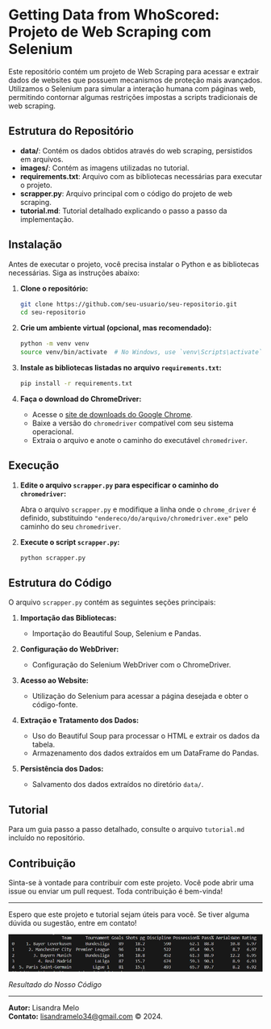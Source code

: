 # Getting Data from WhoScored: Projeto de Web Scraping com Selenium

Este repositório contém um projeto de Web Scraping para acessar e extrair dados de websites que possuem mecanismos de proteção mais avançados. Utilizamos o Selenium para simular a interação humana com páginas web, permitindo contornar algumas restrições impostas a scripts tradicionais de web scraping.

## Estrutura do Repositório

- **data/**: Contém os dados obtidos através do web scraping, persistidos em arquivos.
- **images/**: Contém as imagens utilizadas no tutorial.
- **requirements.txt**: Arquivo com as bibliotecas necessárias para executar o projeto.
- **scrapper.py**: Arquivo principal com o código do projeto de web scraping.
- **tutorial.md**: Tutorial detalhado explicando o passo a passo da implementação.

## Instalação

Antes de executar o projeto, você precisa instalar o Python e as bibliotecas necessárias. Siga as instruções abaixo:

1. **Clone o repositório:**

    ```bash
    git clone https://github.com/seu-usuario/seu-repositorio.git
    cd seu-repositorio
    ```

2. **Crie um ambiente virtual (opcional, mas recomendado):**

    ```bash
    python -m venv venv
    source venv/bin/activate  # No Windows, use `venv\Scripts\activate`
    ```

3. **Instale as bibliotecas listadas no arquivo `requirements.txt`:**

    ```bash
    pip install -r requirements.txt
    ```

4. **Faça o download do ChromeDriver:**

    - Acesse o [site de downloads do Google Chrome](https://googlechromelabs.github.io/chrome-for-testing/).
    - Baixe a versão do `chromedriver` compatível com seu sistema operacional.
    - Extraia o arquivo e anote o caminho do executável `chromedriver`.

## Execução

1. **Edite o arquivo `scrapper.py` para especificar o caminho do `chromedriver`:**

    Abra o arquivo `scrapper.py` e modifique a linha onde o `chrome_driver` é definido, substituindo `"endereco/do/arquivo/chromedriver.exe"` pelo caminho do seu `chromedriver`.

2. **Execute o script `scrapper.py`:**

    ```bash
    python scrapper.py
    ```

## Estrutura do Código

O arquivo `scrapper.py` contém as seguintes seções principais:

1. **Importação das Bibliotecas:**
    - Importação do Beautiful Soup, Selenium e Pandas.

2. **Configuração do WebDriver:**
    - Configuração do Selenium WebDriver com o ChromeDriver.

3. **Acesso ao Website:**
    - Utilização do Selenium para acessar a página desejada e obter o código-fonte.

4. **Extração e Tratamento dos Dados:**
    - Uso do Beautiful Soup para processar o HTML e extrair os dados da tabela.
    - Armazenamento dos dados extraídos em um DataFrame do Pandas.

5. **Persistência dos Dados:**
    - Salvamento dos dados extraídos no diretório `data/`.

## Tutorial

Para um guia passo a passo detalhado, consulte o arquivo `tutorial.md` incluído no repositório.

## Contribuição

Sinta-se à vontade para contribuir com este projeto. Você pode abrir uma issue ou enviar um pull request. Toda contribuição é bem-vinda!

---

Espero que este projeto e tutorial sejam úteis para você. Se tiver alguma dúvida ou sugestão, entre em contato!

![Exemplo de Execução](images/result.png)

*Resultado do Nosso Código*

---

**Autor:** Lisandra Melo  
**Contato:** [lisandramelo34@gmail.com](mailto:lisandramelo34@gmail.com)
&copy; 2024.